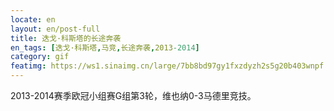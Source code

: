```yaml
---
locate: en
layout: en/post-full
title: 迭戈·科斯塔的长途奔袭
en_tags: [迭戈·科斯塔,马竞,长途奔袭,2013-2014]
category: gif
featimg: https://ws1.sinaimg.cn/large/7bb8bd97gy1fxzdyzh2s5g20b403wnpf.gif
---
```


2013-2014赛季欧冠小组赛G组第3轮，维也纳0-3马德里竞技。